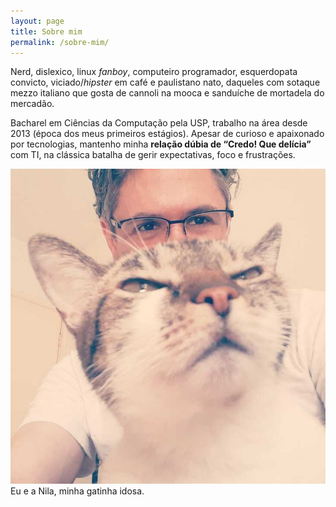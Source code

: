 ```yaml
---
layout: page
title: Sobre mim
permalink: /sobre-mim/
---
```


Nerd, dislexico, linux *fanboy*, computeiro programador, esquerdopata convicto, viciado/*hipster*
em café e paulistano nato, daqueles com sotaque mezzo italiano que gosta de cannoli na mooca e
sanduíche de mortadela do mercadão.

Bacharel em Ciências da Computação pela USP, trabalho na área desde 2013 (época dos meus primeiros
estágios). Apesar de curioso e apaixonado por tecnologias, mantenho minha **relação dúbia de
“Credo! Que delícia”** com TI, na clássica batalha de gerir expectativas, foco e frustrações.


![Eu e minha gatinha Nila](/assets/eu-e-nila-57.jpeg)
Eu e a Nila, minha gatinha idosa.


[jekyll-organization]: https://github.com/jekyll
